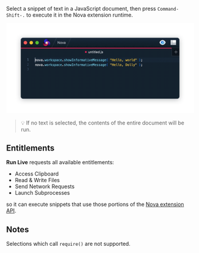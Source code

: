 Select a snippet of text in a JavaScript document, then press `Command-Shift-.` to execute it in the Nova extension runtime.

![](https://github.com/ashur/nova-run-live/raw/main/Run%20Live.novaextension/assets/example.gif)

> 💡 If no text is selected, the contents of the entire document will be run.

## Entitlements

**Run Live** requests all available entitlements:

- Access Clipboard
- Read & Write Files
- Send Network Requests
- Launch Subprocesses

so it can execute snippets that use those portions of the [Nova extension API][entitlements].

## Notes

Selections which call `require()` are not supported.

[entitlements]: https://novadocs.panic.com/extensions/#entitlements
